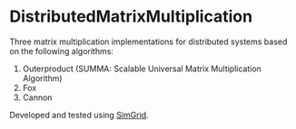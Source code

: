 # DistributedMatrixMultiplication
Three matrix multiplication implementations for distributed systems based on the following algorithms:

1. Outerproduct (SUMMA: Scalable Universal Matrix Multiplication Algorithm)
2. Fox
3. Cannon

Developed and tested using <a href="http://simgrid.gforge.inria.fr/">SimGrid</a>.
